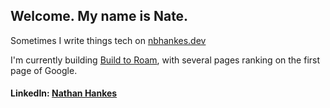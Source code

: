 ## Welcome. My name is Nate.

Sometimes I write things tech on [nbhankes.dev](https://www.nbhankes.dev/)

I'm currently building [Build to Roam](https://buildtoroam.com), with several pages ranking on the first page of Google. 

#### LinkedIn: [Nathan Hankes](https://www.linkedin.com/in/nbhankes/) <br>
